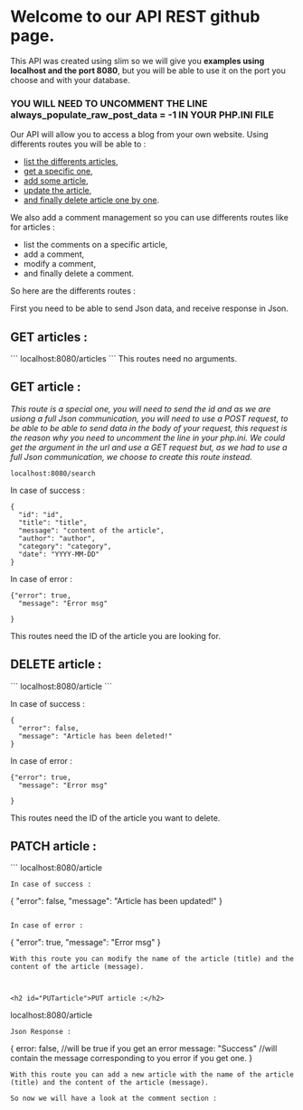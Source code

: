 <h1>Welcome to our API REST github page.</h1>

This API was created using slim so we will give you <strong>examples using localhost and the port 8080</strong>, but you will be able to use it on the port you choose and with your database.
<h3>YOU WILL NEED TO UNCOMMENT THE LINE always_populate_raw_post_data = -1 IN YOUR PHP.INI FILE </h3>

Our API will allow you to access a blog from your own website.
Using differents routes you will be able to :
  - <a href="#articles">list the differents articles</a>,
  - <a href="#GETarticle">get a specific one</a>,
  - <a href="#PUTarticle">add some article</a>,
  - <a href="#PATCHarticle">update the article</a>,
  - <a href="#DELETEarticle">and finally delete article one by one</a>.

We also add a comment management so you can use differents routes like for articles :
  - list the comments on a specific article,
  - add a comment,
  - modify a comment,
  - and finally delete a comment.

So here are the differents routes :

First you need to be able to send Json data, and receive response in Json.


<h2 id="articles">GET articles :</h2>
```
localhost:8080/articles
```
This routes need no arguments.



<h2 id="GETarticle">GET article :</h2>

<em>This route is a special one, you will need to send the id and as we are usiong a full Json communication, you will need to use a POST request, to be able to be able to send data in the body of your request, this request is the reason why you need to uncomment the line in your php.ini.
We could get the argument in the url and use a GET request but, as we had to use a full Json communication, we choose to create this route instead.</em>

```
localhost:8080/search
```

In case of success :
```
{
  "id": "id",
  "title": "title",
  "message": "content of the article",
  "author": "author",
  "category": "category",
  "date": "YYYY-MM-DD"
}
```

In case of error :
```
{"error": true,
  "message": "Error msg"
  
}
```
This routes need the ID of the article you are looking for.



<h2 id="DELETEarticle">DELETE article :</h2>
```
localhost:8080/article
```

In case of success :
```
{
  "error": false,
  "message": "Article has been deleted!"
}
```

In case of error :
```
{"error": true,
  "message": "Error msg"
  
}
```
This routes need the ID of the article you want to delete.



<h2 id="PATCHarticle">PATCH article :</h2>
```
localhost:8080/article

```
In case of success :
```
{
  "error": false,
  "message": "Article has been updated!"
}
```

In case of error :
```
{
  "error": true,
  "message": "Error msg"
}
```
With this route you can modify the name of the article (title) and the content of the article (message).



<h2 id="PUTarticle">PUT article :</h2>
```
localhost:8080/article

```
Json Response :
```
  {
    error: false, //will be true if you get an error
    message: "Success" //will contain the message corresponding to you error if you get one.
  }
```
With this route you can add a new article with the name of the article (title) and the content of the article (message).

So now we will have a look at the comment section :
